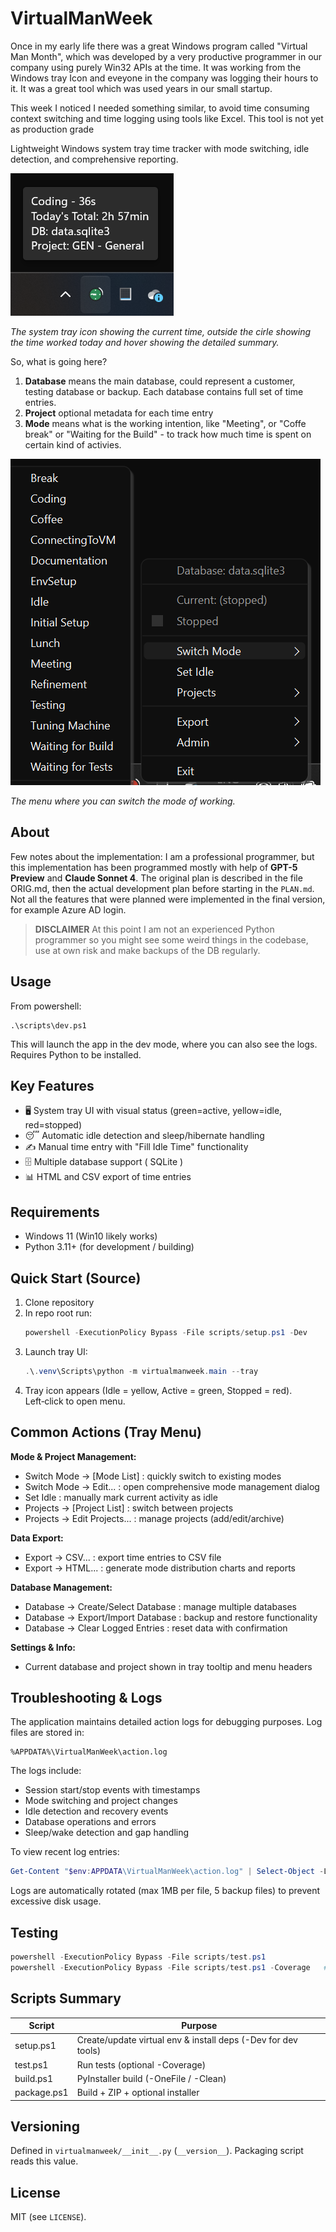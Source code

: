 # VirtualManWeek

Once in my early life there was a great Windows program called "Virtual Man Month", which was developed by a very productive programmer in our company using purely Win32 APIs at the time. It was working from the Windows tray Icon and eveyone in the company was logging their hours to it. It was a great tool which was used years in our small startup.

This week I noticed I needed something similar, to avoid time consuming context switching and time logging using tools like Excel. This tool is not yet as production grade

Lightweight Windows system tray time tracker with mode switching, idle detection, and comprehensive reporting.

![VirtualManWeek Tray Interface](screenshot_tray.png)

_The system tray icon showing the current time, outside the cirle showing the time worked today and hover showing the detailed summary._

So, what is going here?

1. **Database** means the main database, could represent a customer, testing database or backup. Each database contains full set of time entries.
2. **Project** optional metadata for each time entry
3. **Mode** means what is the working intention, like "Meeting", or "Coffe break" or "Waiting for the Build" - to track how much time is spent on certain kind of activies.

![VirtualManWeek Tray Interface](screenshot_switch_mode.png)

_The menu where you can switch the mode of working._

## About

Few notes about the implementation: I am a professional programmer, but this implementation has been programmed mostly with help of **GPT-5 Preview** and **Claude Sonnet 4**. The original plan is described in the file ORIG.md, then the actual development plan before starting in the `PLAN.md`. Not all the features that were planned were implemented in the final version, for example Azure AD login.

> **DISCLAIMER** At this point I am not an experienced Python programmer so you might see some weird things in the codebase, use at own risk and make backups of the DB regularly.

## Usage

From powershell:

```
.\scripts\dev.ps1
```

This will launch the app in the dev mode, where you can also see the logs. Requires Python to be installed.

## Key Features

- 🖥️ System tray UI with visual status (green=active, yellow=idle, red=stopped)
- 😴 Automatic idle detection and sleep/hibernate handling
- ✍️ Manual time entry with "Fill Idle Time" functionality
- 🗄️ Multiple database support ( SQLite )
- 📊 HTML and CSV export of time entries

## Requirements

- Windows 11 (Win10 likely works)
- Python 3.11+ (for development / building)

## Quick Start (Source)

1. Clone repository
2. In repo root run:
   ```powershell
   powershell -ExecutionPolicy Bypass -File scripts/setup.ps1 -Dev
   ```
3. Launch tray UI:
   ```powershell
   .\.venv\Scripts\python -m virtualmanweek.main --tray
   ```
4. Tray icon appears (Idle = yellow, Active = green, Stopped = red). Left‑click to open menu.

## Common Actions (Tray Menu)

**Mode & Project Management:**

- Switch Mode → [Mode List] : quickly switch to existing modes
- Switch Mode → Edit... : open comprehensive mode management dialog
- Set Idle : manually mark current activity as idle
- Projects → [Project List] : switch between projects
- Projects → Edit Projects... : manage projects (add/edit/archive)

**Data Export:**

- Export → CSV... : export time entries to CSV file
- Export → HTML... : generate mode distribution charts and reports

**Database Management:**

- Database → Create/Select Database : manage multiple databases
- Database → Export/Import Database : backup and restore functionality
- Database → Clear Logged Entries : reset data with confirmation

**Settings & Info:**

- Current database and project shown in tray tooltip and menu headers

## Troubleshooting & Logs

The application maintains detailed action logs for debugging purposes. Log files are stored in:

```
%APPDATA%\VirtualManWeek\action.log
```

The logs include:

- Session start/stop events with timestamps
- Mode switching and project changes
- Idle detection and recovery events
- Database operations and errors
- Sleep/wake detection and gap handling

To view recent log entries:

```powershell
Get-Content "$env:APPDATA\VirtualManWeek\action.log" | Select-Object -Last 20
```

Logs are automatically rotated (max 1MB per file, 5 backup files) to prevent excessive disk usage.

## Testing

```powershell
powershell -ExecutionPolicy Bypass -File scripts/test.ps1
powershell -ExecutionPolicy Bypass -File scripts/test.ps1 -Coverage   # add coverage
```

## Scripts Summary

| Script      | Purpose                                                       |
| ----------- | ------------------------------------------------------------- |
| setup.ps1   | Create/update virtual env & install deps (-Dev for dev tools) |
| test.ps1    | Run tests (optional -Coverage)                                |
| build.ps1   | PyInstaller build (-OneFile / -Clean)                         |
| package.ps1 | Build + ZIP + optional installer                              |

## Versioning

Defined in `virtualmanweek/__init__.py` (`__version__`). Packaging script reads this value.

## License

MIT (see `LICENSE`).
